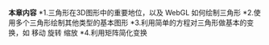 **本章内容**
*1.三角形在3D图形中的重要地位，以及 WebGL 如何绘制三角形
*2.使用多个三角形绘制其他类型的基本图形
*3.利用简单的方程对三角形做基本的变换，如 移动 旋转 缩放
*4.利用矩阵简化变换